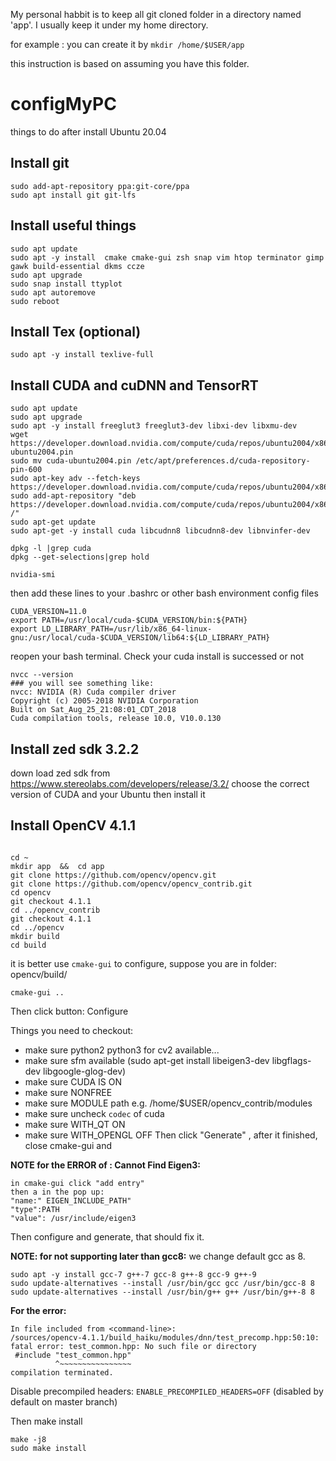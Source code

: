My personal habbit is to keep all git cloned folder in a directory named 'app'. I usually keep it under my home directory.

for example :  you can create it by ```mkdir /home/$USER/app```

this instruction is based on assuming you have this folder.


# configMyPC

things to do after install Ubuntu 20.04

## Install git
```
sudo add-apt-repository ppa:git-core/ppa
sudo apt install git git-lfs
```

## Install useful things
```
sudo apt update
sudo apt -y install  cmake cmake-gui zsh snap vim htop terminator gimp gawk build-essential dkms ccze 
sudo apt upgrade
sudo snap install ttyplot
sudo apt autoremove
sudo reboot
```

## Install Tex (optional)
```
sudo apt -y install texlive-full
```


## Install CUDA and  cuDNN and TensorRT

```
sudo apt update
sudo apt upgrade
sudo apt -y install freeglut3 freeglut3-dev libxi-dev libxmu-dev
wget https://developer.download.nvidia.com/compute/cuda/repos/ubuntu2004/x86_64/cuda-ubuntu2004.pin
sudo mv cuda-ubuntu2004.pin /etc/apt/preferences.d/cuda-repository-pin-600
sudo apt-key adv --fetch-keys https://developer.download.nvidia.com/compute/cuda/repos/ubuntu2004/x86_64/7fa2af80.pub
sudo add-apt-repository "deb https://developer.download.nvidia.com/compute/cuda/repos/ubuntu2004/x86_64/ /"
sudo apt-get update
sudo apt-get -y install cuda libcudnn8 libcudnn8-dev libnvinfer-dev

dpkg -l |grep cuda
dpkg --get-selections|grep hold

nvidia-smi
```
then add these lines to your .bashrc or  other  bash environment config files

```
CUDA_VERSION=11.0
export PATH=/usr/local/cuda-$CUDA_VERSION/bin:${PATH}
export LD_LIBRARY_PATH=/usr/lib/x86_64-linux-gnu:/usr/local/cuda-$CUDA_VERSION/lib64:${LD_LIBRARY_PATH}
```

reopen your bash terminal. Check your cuda install is successed or not 
```
nvcc --version
### you will see something like:
nvcc: NVIDIA (R) Cuda compiler driver
Copyright (c) 2005-2018 NVIDIA Corporation
Built on Sat_Aug_25_21:08:01_CDT_2018
Cuda compilation tools, release 10.0, V10.0.130
```

## Install zed sdk 3.2.2
down load zed sdk from https://www.stereolabs.com/developers/release/3.2/
choose the correct version of CUDA and your Ubuntu then
install it

## Install OpenCV 4.1.1

```

cd ~
mkdir app  &&  cd app
git clone https://github.com/opencv/opencv.git
git clone https://github.com/opencv/opencv_contrib.git
cd opencv
git checkout 4.1.1
cd ../opencv_contrib
git checkout 4.1.1
cd ../opencv
mkdir build
cd build
```

it is better use `cmake-gui` to configure, suppose you are in folder:  opencv/build/

```
cmake-gui ..
```
Then click button: Configure 

Things you need to checkout:

- make sure python2 python3 for cv2  available...   
- make sure sfm available (sudo apt-get install libeigen3-dev libgflags-dev libgoogle-glog-dev)
- make sure CUDA IS ON
- make sure NONFREE 
- make sure MODULE path  e.g.   /home/$USER/opencv_contrib/modules
- make sure uncheck `codec` of cuda
- make sure WITH_QT  ON
- make sure WITH_OPENGL OFF
Then click "Generate" ,  after it finished, close cmake-gui and 

**NOTE for the ERROR of : Cannot Find Eigen3:**
```
in cmake-gui click "add entry"
then a in the pop up:
"name:" EIGEN_INCLUDE_PATH"
"type":PATH
"value": /usr/include/eigen3
```
Then configure and generate, that should fix it.

**NOTE: for not supporting later than gcc8:**
we change default gcc as 8.
```
sudo apt -y install gcc-7 g++-7 gcc-8 g++-8 gcc-9 g++-9
sudo update-alternatives --install /usr/bin/gcc gcc /usr/bin/gcc-8 8
sudo update-alternatives --install /usr/bin/g++ g++ /usr/bin/g++-8 8
```

**For the error:**
```
In file included from <command-line>:
/sources/opencv-4.1.1/build_haiku/modules/dnn/test_precomp.hpp:50:10: fatal error: test_common.hpp: No such file or directory
 #include "test_common.hpp"
          ^~~~~~~~~~~~~~~~~
compilation terminated.
```

Disable precompiled headers: `ENABLE_PRECOMPILED_HEADERS=OFF` (disabled by default on master branch)


Then make install
```
make -j8
sudo make install
```
